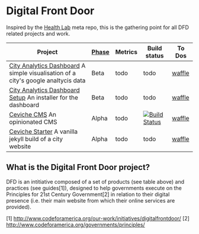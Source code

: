 # Digital Front Door

Inspired by the [Health Lab](https://github.com/codeforamerica/health) meta repo, this is the gathering point for all DFD related projects and work. 


Project | [Phase](https://www.gov.uk/service-manual/phases) | Metrics | Build status | To Dos
------- | ----- | ------- | ------------ | -------
[City Analytics Dashboard](https://github.com/codeforamerica/city-analytics-dashboard/) A simple visualisation of a city's google analtycis data  | Beta |  todo |  todo |  [waffle](https://waffle.io/codeforamerica/city-analytics-dashboard)
[City Analytics Dashboard Setup](https://github.com/codeforamerica/city-analytics-dashboard-setup/) An installer for the dashboard  | Beta | todo  | todo |  [waffle](https://waffle.io/codeforamerica/city-analytics-dashboard-setup)
[Ceviche CMS](https://github.com/codeforamerica/ceviche-cms/) An opinionated CMS  | Alpha | todo  | [![Build Status](https://travis-ci.org/codeforamerica/balance.svg?branch=master)](https://travis-ci.org/codeforamerica/balance)  |  [waffle](https://waffle.io/codeforamerica/ceviche-cms)
[Ceviche Starter](https://github.com/codeforamerica/ceviche-starter/) A vanilla jekyll build of a city website  | Alpha | todo  | todo  | [waffle](https://waffle.io/codeforamerica/ceviche-cms) 

## What is the Digital Front Door project?

DFD is an intitiative composed of a set of products (see table above) and practices (see guides[1]), designed to help governments execute on the Principles for 21st Century Government[2] in relation to their digital presence (i.e. their main website from which their online services are provided).

[1] http://www.codeforamerica.org/our-work/initiatives/digitalfrontdoor/
[2] http://www.codeforamerica.org/governments/principles/

